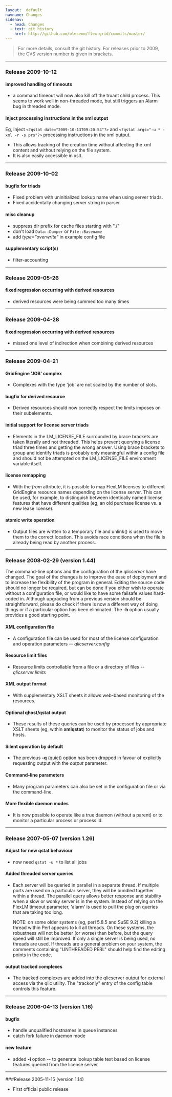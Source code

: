 ```yaml
---
layout:  default
navname: Changes
sidenav:
  - head: Changes
  - text: git history
    href: http://github.com/olesenm/flex-grid/commits/master/
---
```


> For more details, consult the git history.
> For releases prior to 2009, the CVS version number is given in brackets.

---------------
### Release 2009-10-12

#### improved handling of timeouts

- a command timeout will now also kill off the truant child process. This
  seems to work well in non-threaded mode, but still triggers an Alarm bug
  in threaded mode.

#### Inject processing instructions in the xml output

Eg, Inject `<?qstat date="2009-10-13T09:20:54"?>` and
`<?qstat args="-u * -xml -r -s prs"?>` processing instructions
in the xml output.

- This allows tracking of the creation time without affecting the xml
  content and without relying on the file system.
- It is also easily accessible in xslt.


---------------
### Release 2009-10-02

#### bugfix for triads
- Fixed problem with uninitialized lookup name when using server triads.
- Fixed accidentally changing server string in parser.

#### misc cleanup
- suppress dir prefix for cache files starting with "./"
- don't load `Data::Dumper` or `File::Basename`
- add *type="overwrite"* in example config file

#### supplementary script(s)
- filter-accounting


---------------
### Release 2009-05-26

#### fixed regression occurring with derived resources
- derived resources were being summed too many times

---------------
### Release 2009-04-28

#### fixed regression occurring with derived resources
- missed one level of indirection when combining derived resources


---------------
### Release 2009-04-21

#### GridEngine 'JOB' complex
- Complexes with the type 'job' are not scaled by the number of slots.

#### bugfix for derived resource
- Derived resources should now correctly respect the limits imposes on
  their subelements.

#### initial support for license server triads
- Elements in the LM_LICENSE_FILE surrounded by brace brackets are taken
  literally and not threaded. This helps prevent querying a license triad
  three times and getting the wrong answer. Using brace brackets to group
  and identify triads is probably only meaningful within a config file and
  should not be attempted on the LM_LICENSE_FILE environment variable
  itself.

#### license remapping
- With the *from* attribute, it is possible to map FlexLM
  licenses to different GridEngine resource names depending on the
  license server. This can be used, for example, to distinguish between
  identically named license features that have different qualities (eg,
  an old purchase license vs. a new lease license).

#### atomic write operation
- Output files are written to a temporary file and unlink() is used to move
  them to the correct location. This avoids race conditions when the file is
  already being read by another process.


---------------
### Release 2008-02-29 (version 1.44)

The command-line options and the configuration of the *qlicserver* have
changed. The goal of the changes is to improve the ease of deployment and to
increase the flexibility of the program in general. Editing the source code
should no longer be required, but can be done if you either wish to operate
without a configuration file, or would like to have some failsafe values
hard-coded in. Although upgrading from a previous version should be
straightforward, please do check if there is now a different way of doing
things or if a particular option has been eliminated. The **-h** option
usually provides a good starting point.

#### XML configuration file
- A configuration file can be used for most of the license configuration and
  operation parameters -- *qlicserver.config*

#### Resource limit files
- Resource limits controllable from a file or a directory of files --
  *qlicserver.limits*

#### XML output format
- With supplementary XSLT sheets it allows web-based monitoring of the
  resources.

#### Optional qhost/qstat output
- These results of these queries can be used by processed by appropriate XSLT
  sheets (eg, within **xmlqstat**) to monitor the status of jobs and hosts.

#### Silent operation by default
- The previous **-q** (quiet) option has been dropped in favour of
  explicitly requesting output with the *output* parameter.

#### Command-line parameters
- Many program parameters can also be set in the configuration file or via
  the command-line.

#### More flexible daemon modes
- It is now possible to operate like a true daemon (without a parent) or to
  monitor a particular process or process id.

---------------
### Release 2007-05-07 (version 1.26)

#### Adjust for new qstat behaviour
- now need `qstat -u *` to list all jobs

#### Added threaded server queries
- Each server will be queried in parallel in a separate thread. If multiple
  ports are used on a particular server, they will be bundled together
  within a thread. The parallel query allows better response and stability
  when a slow or wonky server is in the system. Instead of relying on the
  FlexLM timeout parameter, 'alarm' is used to pull the plug on queries
  that are taking too long.

  NOTE: on some older systems (eg, perl 5.8.5 and SuSE 9.2) killing a
  thread within Perl appears to kill all threads. On these systems, the
  robustness will not be better (or worse) than before, but the query
  speed will still be improved. If only a single server is being used, no
  threads are used. If threads are a general problem on your system, the
  comments containing "UNTHREADED PERL" should help find the editing
  points in the code.

#### output tracked complexes
- The tracked complexes are added into the qlicserver output for external
  access via the qlic utility. The "trackonly" entry of the config table
  controls this feature.

---------------
### Release 2006-04-13 (version 1.16)

#### bugfix
- handle unqualified hostnames in queue instances
- catch fork failure in daemon mode

#### new feature
- added **-i** option -- to generate lookup table text based on license
  features queried from the license server


---------------
###Release 2005-11-15 (version 1.14)

- First official public release


